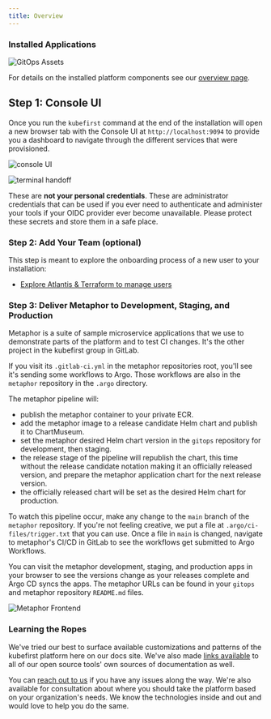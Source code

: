 ```yaml
---
title: Overview
---
```


### Installed Applications

![GitOps Assets](@site/docs/img/kubefirst/github/gitops-assets.png)

For details on the installed platform components see our [overview page](../../overview.md#platforms-details).

## Step 1: Console UI

Once you run the `kubefirst` command at the end of the installation will open a new browser tab with the Console UI at `http://localhost:9094` to provide you a dashboard to navigate through the different services that were provisioned.

![console UI](@site/docs/img/common/gitlab/console.png)

![terminal handoff](@site/docs/img/kubefirst/getting-started/cluster-create-result.png)

These are **not your personal credentials**. These are administrator credentials that can be used if you ever need to authenticate and administer your tools if your OIDC provider ever become unavailable. Please protect these secrets and store them in a safe place.

### Step 2: Add Your Team (optional)

This step is meant to explore the onboarding process of a new user to your installation:

- [Explore Atlantis & Terraform to manage users](@site/docs/common/terraform.mdx#how-can-i-use-atlantis-to-add-a-new-user-on-my-gitlab-backed-installation)

### Step 3: Deliver Metaphor to Development, Staging, and Production

Metaphor is a suite of sample microservice applications that we use to demonstrate parts of the platform and to test CI changes. It's the other project in the kubefirst group in GitLab.

If you visit its `.gitlab-ci.yml` in the metaphor repositories root, you'll see it's sending some workflows to Argo. Those workflows are also in the `metaphor` repository in the `.argo` directory.

The metaphor pipeline will:

- publish the metaphor container to your private ECR.
- add the metaphor image to a release candidate Helm chart and publish it to ChartMuseum.
- set the metaphor desired Helm chart version in the `gitops` repository for development, then staging.
- the release stage of the pipeline will republish the chart, this time without the release candidate notation making it an officially released version, and prepare the metaphor application chart for the next release version.
- the officially released chart will be set as the desired Helm chart for production.

To watch this pipeline occur, make any change to the `main` branch of the `metaphor` repository. If you're not feeling creative, we put a file at `.argo/ci-files/trigger.txt` that you can use. Once a file in `main` is changed, navigate to metaphor's CI/CD in GitLab to see the workflows get submitted to Argo Workflows.

You can visit the metaphor development, staging, and production apps in your browser to see the versions change as your releases complete and Argo CD syncs the apps. The metaphor URLs can be found in your `gitops` and metaphor repository `README.md` files.

![Metaphor Frontend](@site/docs/img/kubefirst/metaphor/metaphor-frontend.png)

### Learning the Ropes

We've tried our best to surface available customizations and patterns of the kubefirst platform here on our docs site. We've also made [links available](@site/docs/common/credits.mdx) to all of our open source tools' own sources of documentation as well.

You can [reach out to us](https://kubefirst.io/slack) if you have any issues along the way. We're also available for consultation about where you should take the platform based on your organization's needs. We know the technologies inside and out and would love to help you do the same.
